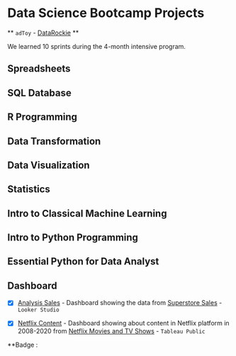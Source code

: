# Data Science Bootcamp Projects
**  `adToy` - [DataRockie](https://datarockie.com/) **

We learned 10 sprints during the 4-month intensive program.

## Spreadsheets

## SQL Database

## R Programming

## Data Transformation

## Data Visualization

## Statistics

## Intro to Classical Machine Learning

## Intro to Python Programming

## Essential Python for Data Analyst

## Dashboard
 - [x] [Analysis Sales](https://lookerstudio.google.com/reporting/10c4f24d-43f7-455c-8764-3e5afd77799d) - Dashboard showing the data from [Superstore Sales](https://public.tableau.com/app/resources/sample-data) - `Looker Studio`
  - [x] [Netflix Content](https://public.tableau.com/views/NetflixDashboard_16752420584000/Netflix_Dashboard?:language=en-US&:display_count=n&:origin=viz_share_link) - Dashboard showing about content in Netflix platform in 2008-2020 from [Netflix Movies and TV Shows](https://www.kaggle.com/datasets/shivamb/netflix-shows) - `Tableau Public`



**Badge : 
